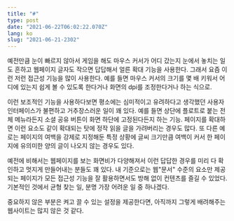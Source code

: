 ```yaml
---
title: "#"
type: post
date: "2021-06-22T06:02:22.070Z"
lang: ko
slug: "2021-06-21-2302"
---
```


예전만큼 눈이 빠르지 않아서 게임을 해도 마우스 커서가 어디 갔는지 눈에서 놓치는 일도 흔하고 웹페이지 글자도 작으면 답답해서 얼른 확대 기능을 사용한다. 그래서 요즘 이런 저런 접근성 기능을 많이 사용한다. 예를 들면 마우스 커서의 크기를 몇 배 키워서 어디에 있는지 쉽게 볼 수 있도록 한다거나 화면의 dpi를 조정한다거나 하는 식으로.

이런 보조적인 기능을 사용하다보면 평소에는 심미적이고 유려하다고 생각했던 사용자 인터페이스가 불편하고 거추장스러운 일이 꽤 있다. 예를 들면 상단에 플로트로 붙는 전체 메뉴라든지 소셜 공유 버튼이 화면 하단에 고정된다든지 하는 기능. 페이지를 확대하면 이런 요소도 같이 확대되는 탓에 정작 읽을 글을 가려버리는 경우도 많다. 또 다른 예로는 페이지의 여백을 강제로 지정해둔 특정 상황에 글씨 크기만큼 여백이 커서 한 페이지에 유의미한 양의 글이 나오지 않는 경우도 있다.

예전에 비해서는 웹페이지를 보는 화면비가 다양해져서 이런 답답한 경우를 미리 다 확인하고 멋지게 만들어내는 분들도 꽤 있다. 내 기준으로는 웹"문서" 수준의 요소만 제공되는 페이지가 모든 접근성 기능을 잘 활용하면서도 방해 없이 컨텐츠를 즐길 수 있었다. 기본적인 것에서 균형 찾는 일, 분명 가장 어려운 일 중 하나겠다.

중요하지 않은 부분은 켜고 끌 수 있는 설정을 제공한다면, 아직까지 그렇게 배려해주는 웹사이트는 많지 않은 것 같다.


